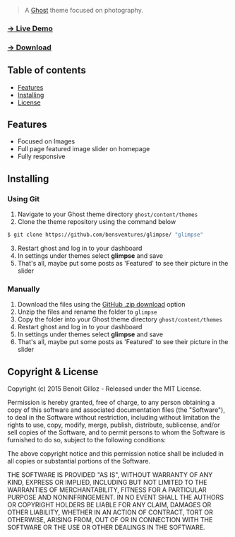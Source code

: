 > A [Ghost](https://ghost.org/) theme focused on photography.

### [→ Live Demo](http://bensventur.es/)
### [→ Download](https://github.com/bensventures/glimpse/archive/master.zip)

## Table of contents

* [Features](#features)
* [Installing](#installing)
* [License](#license)

## Features

* Focused on Images
* Full page featured image slider on homepage
* Fully responsive

## Installing

### Using Git
1. Navigate to your Ghost theme directory `ghost/content/themes`
2. Clone the theme repository using the command below
```sh
$ git clone https://github.com/bensventures/glimpse/ "glimpse"
```
3. Restart ghost and log in to your dashboard
4. In settings under themes select **glimpse** and save
5. That's all, maybe put some posts as 'Featured' to see their picture in the slider


### Manually
1. Download the files using the [GitHub .zip download](https://github.com/bensventures/glimpse/archive/master.zip) option
2. Unzip the files and rename the folder to `glimpse`
4. Copy the folder into your Ghost theme directory `ghost/content/themes`
5. Restart ghost and log in to your dashboard
6. In settings under themes select **glimpse** and save
5. That's all, maybe put some posts as 'Featured' to see their picture in the slider

## Copyright & License

Copyright (c) 2015 Benoit Gilloz - Released under the MIT License.

Permission is hereby granted, free of charge, to any person obtaining a copy of this software and associated documentation files (the "Software"), to deal in the Software without restriction, including without limitation the rights to use, copy, modify, merge, publish, distribute, sublicense, and/or sell copies of the Software, and to permit persons to whom the Software is furnished to do so, subject to the following conditions:

The above copyright notice and this permission notice shall be included in all copies or substantial portions of the Software.

THE SOFTWARE IS PROVIDED "AS IS", WITHOUT WARRANTY OF ANY KIND, EXPRESS OR IMPLIED, INCLUDING BUT NOT LIMITED TO THE WARRANTIES OF MERCHANTABILITY, FITNESS FOR A PARTICULAR PURPOSE AND
NONINFRINGEMENT. IN NO EVENT SHALL THE AUTHORS OR COPYRIGHT HOLDERS BE LIABLE FOR ANY CLAIM, DAMAGES OR OTHER LIABILITY, WHETHER IN AN ACTION OF CONTRACT, TORT OR OTHERWISE, ARISING FROM, OUT OF OR IN CONNECTION WITH THE SOFTWARE OR THE USE OR OTHER DEALINGS IN THE SOFTWARE.
